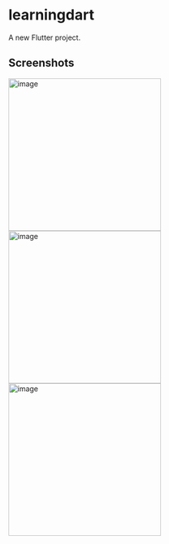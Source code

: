 # learningdart

A new Flutter project.

## Screenshots

<p float='left'>
<img width="300" alt="image" src="https://user-images.githubusercontent.com/75382447/170819840-e363afd1-f67e-46b3-ad3c-d6feffb563e7.png">
<img width="300" alt="image" src="https://user-images.githubusercontent.com/75382447/170819719-c35c6484-5b39-4eaf-9320-0ee65c0cbacd.png">
<img width="300" alt="image" src="https://user-images.githubusercontent.com/75382447/170819794-5ab6a145-3ce7-4dea-bf49-39973ab39095.png">
</p>
